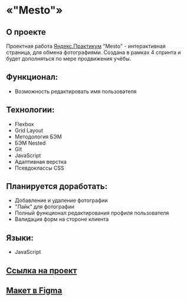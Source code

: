 # «"Mesto"»

## О проекте

Проектная работа [Яндекс.Практикум](https://practicum.yandex.ru/) "Mesto" - интерактивная страница, для обмена фотографиями. Создана в рамках 4 спринта и будет дополняться по мере продвижения учёбы.

## Функционал: 

* Возможность редактировать имя пользователя

## Технологии: 

* Flexbox
* Grid Layout
* Методология БЭМ
* БЭМ Nested
* Git
* JavaScript
* Адаптивная верстка
* Псевдоклассы CSS

## Планируется доработать:
* Добавление и удаление фотографии
* "Лайк" для фотографии
* Полный функционал редактирования профиля пользователя
* Валидация форм на стороне клиента

## Языки: 

* JavaScript

## [Ссылка на проект](https://kapowd.github.io/mesto/)

## [Макет в Figma](https://www.figma.com/file/2cn9N9jSkmxD84oJik7xL7/JavaScript.-Sprint-4?node-id=0%3A1) 